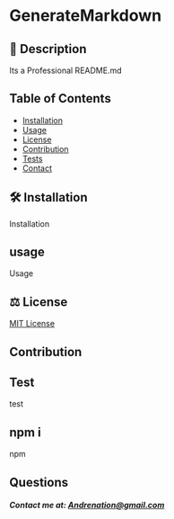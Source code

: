 # GenerateMarkdown
    

  ## 📖 Description
  Its a Professional README.md 

  ## Table of Contents
* [Installation](#Installation)
* [Usage](#usage)
* [License](#license)
* [Contribution](#contribution)
* [Tests](#tests)
* [Contact](#contact)

## 🛠 Installation
  Installation


  ## usage
  Usage
 
## ⚖️ License
  
[MIT License](https://opensource.org/Licenses/MIT)

## Contribution

## Test
test

## npm i
npm

## Questions 
##### Contact me at: Andrenation@gmail.com

